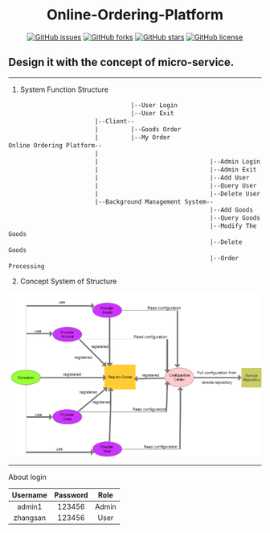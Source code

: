 <h1 align="center"> Online-Ordering-Platform </h1>

<div align="center">

[![GitHub issues](https://img.shields.io/github/issues/CMINI777/online-ordering-platform)](https://github.com/CMINI777/online-ordering-platform/issues) [![GitHub forks](https://img.shields.io/github/forks/CMINI777/online-ordering-platform)](https://github.com/CMINI777/online-ordering-platform/network) [![GitHub stars](https://img.shields.io/github/stars/CMINI777/online-ordering-platform)](https://github.com/CMINI777/online-ordering-platform/stargazers) [![GitHub license](https://img.shields.io/github/license/CMINI777/online-ordering-platform)](https://github.com/CMINI777/online-ordering-platform/blob/master/LICENSE)

</div>

## Design it with the concept of micro-service. ##

---

1. System Function Structure

```
                                  |--User Login
                                  |--User Exit
                        |--Client--
                        |         |--Goods Order
                        |         |--My Order
Online Ordering Platform--
                        |
                        |                               |--Admin Login
                        |                               |--Admin Exit
                        |                               |--Add User
                        |                               |--Query User
                        |                               |--Delete User
                        |--Background Management System--
                                                        |--Add Goods
                                                        |--Query Goods
                                                        |--Modify The Goods
                                                        |--Delete Goods
                                                        |--Order Processing
```

2. Concept System of Structure <br>

![1](https://github.com/CMINI777/online-ordering-platform/blob/master/model.png)

-----

About login

| Username | Password | Role |
| :---: | :---: | :---: |
| admin1 | 123456 | Admin |
| zhangsan | 123456 | User |
